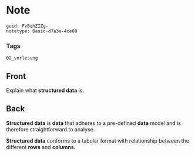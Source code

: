 # Note
```
guid: FvBqhZIZg-
notetype: Basic-d7a3e-4ce08
```

### Tags
```
02_vorlesung
```

## Front
Explain what <b>structured data</b> is.

## Back
<b>Structured data</b> is <b>data</b> that adheres to a pre-defined
<b>data</b> model and is therefore straightforward to analyse.
<div>
  <b>Structured data</b> conforms to a tabular format with
  relationship between the different <b>rows</b> and
  <b>columns.</b>
</div>
